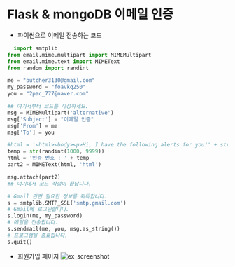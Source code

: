 
Flask & mongoDB 이메일 인증
==========================

- 파이썬으로 이메일 전송하는 코드 

``` python
  import smtplib
from email.mime.multipart import MIMEMultipart
from email.mime.text import MIMEText
from random import randint

me = "butcher3130@gmail.com"
my_password = "foavkq250"
you = "2pac_777@naver.com"

## 여기서부터 코드를 작성하세요.
msg = MIMEMultipart('alternative')
msg['Subject'] = "이메일 인증"
msg['From'] = me
msg['To'] = you

#html = '<html><body><p>Hi, I have the following alerts for you!' + str(randint(1000, 9999)) +'</p></body></html>'
temp = str(randint(1000, 9999))
html = '인증 번호 : ' + temp
part2 = MIMEText(html, 'html')

msg.attach(part2)
## 여기에서 코드 작성이 끝납니다. 

# Gmail 관련 필요한 정보를 획득합니다.
s = smtplib.SMTP_SSL('smtp.gmail.com')
# Gmail에 로그인합니다. 
s.login(me, my_password)
# 메일을 전송합니다.
s.sendmail(me, you, msg.as_string())
# 프로그램을 종료합니다.
s.quit()
  ```


- 회원가입 페이지 
![ex_screenshot](images/0728-1.JPG)

